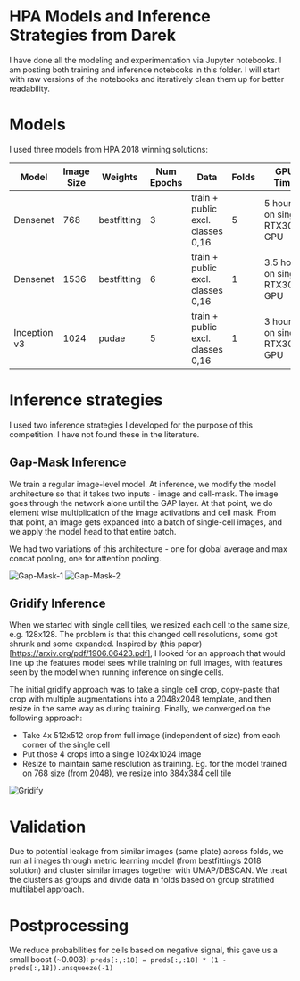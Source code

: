 # HPA Models and Inference Strategies from Darek

I have done all the modeling and experimentation via Jupyter notebooks. I am posting both training and inference notebooks in this folder. I will start with raw versions of the notebooks and iteratively clean them up for better readability.

# Models

I used three models from HPA 2018 winning solutions:

| Model        | Image Size | Weights     | Num Epochs | Data                              | Folds | GPU Time                        |
|--------------|------------|-------------|------------|-----------------------------------|-------|---------------------------------|
| Densenet     | 768        | bestfitting | 3          | train + public excl. classes 0,16 | 5     | 5 hours on single RTX3090 GPU   |
| Densenet     | 1536       | bestfitting | 6          | train + public excl. classes 0,16 | 1     | 3.5 hours on single RTX3090 GPU |
| Inception v3 | 1024       | pudae       | 5          | train + public excl. classes 0,16 | 1     | 3 hours on single RTX3090 GPU   |

# Inference strategies

I used two inference strategies I developed for the purpose of this competition. I have not found these in the literature. 

## Gap-Mask Inference

We train a regular image-level model. At inference, we modify the model architecture so that it takes two inputs - image and cell-mask. The image goes through the network alone until the GAP layer. At that point, we do element wise multiplication of the image activations and cell mask. From that point, an image gets expanded into a batch of single-cell images, and we apply the model head to that entire batch. 

We had two variations of this architecture - one for global average and max concat pooling, one for attention pooling.

![Gap-Mask-1](https://pbs.twimg.com/media/E2SRV0qWQAM7kju?format=jpg&name=medium)
![Gap-Mask-2](https://pbs.twimg.com/media/E2SRK5IWUAMli02?format=jpg&name=medium)

## Gridify Inference

When we started with single cell tiles, we resized each cell to the same size, e.g. 128x128. The problem is that this changed cell resolutions, some
got shrunk and some expanded. Inspired by (this paper)[https://arxiv.org/pdf/1906.06423.pdf], I looked for an approach that would line up the features model sees while training on full images, with features seen by the model when running inference on single cells.

The initial gridify approach was to take a single cell crop, copy-paste that crop with multiple augmentations into a 2048x2048 template, and then resize in the same way as during training. Finally, we converged on the following approach:

- Take 4x 512x512 crop from full image (independent of size) from each corner of the single cell
- Put those 4 crops into a single 1024x1024 image
- Resize to maintain same resolution as training. Eg. for the model trained on 768 size (from 2048), we resize into 384x384 cell tile

![Gridify](https://pbs.twimg.com/media/E1J0N0ZXEAYyffs?format=jpg&name=large)

# Validation

Due to potential leakage from similar images (same plate) across folds, we run all images through metric learning model (from bestfitting’s 2018 solution) and cluster similar images together with UMAP/DBSCAN. We treat the clusters as groups and divide data in folds based on group stratified multilabel approach. 

# Postprocessing

We reduce probabilities for cells based on negative signal, this gave us a small boost (~0.003): 
`preds[:,:18] = preds[:,:18] * (1 - preds[:,18]).unsqueeze(-1)`


